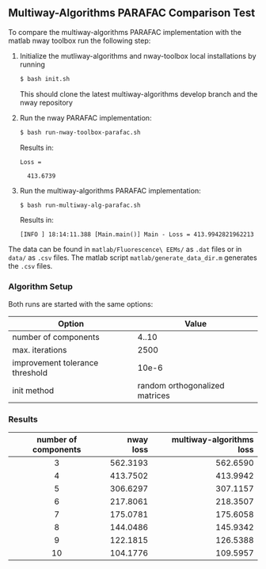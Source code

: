 ## Multiway-Algorithms PARAFAC Comparison Test

To compare the multiway-algorithms PARAFAC implementation with the matlab nway toolbox run the following step:

1. Initialize the mutliway-algorithms and nway-toolbox local installations by running
    ```bash
    $ bash init.sh
    ```
    This should clone the latest multiway-algorithms develop branch and the nway repository
    
2. Run the nway PARAFAC implementation:
    ```bash
    $ bash run-nway-toolbox-parafac.sh
    ```
    Results in:
    ``` 
    Loss =
    
      413.6739
    ```
    
3. Run the multiway-algorithms PARAFAC implementation:
    ```bash
    $ bash run-multiway-alg-parafac.sh
    ```
    Results in:
    ``` 
    [INFO ] 18:14:11.388 [Main.main()] Main - Loss = 413.9942821962213
    ```
    

The data can be found in `matlab/Fluorescence\ EEMs/` as `.dat` files or in `data/` as `.csv` files. The matlab script `matlab/generate_data_dir.m` generates the `.csv` files.

### Algorithm Setup
Both runs are started with the same options:

Option | Value
--- | ---
number of components | 4..10
max. iterations | 2500
improvement tolerance threshold | 10e-6
init method | random orthogonalized matrices

### Results
number of components | nway loss | multiway-algorithms loss
:---: | ---: | ---:
3 | 562.3193 | 562.6590
4 | 413.7502 | 413.9942
5 | 306.6297  | 307.1157
6 | 217.8061| 218.3507
7 | 175.0781 | 175.6058
8 | 144.0486 | 145.9342
9 | 122.1815 | 126.5388
10 | 104.1776 | 109.5957
